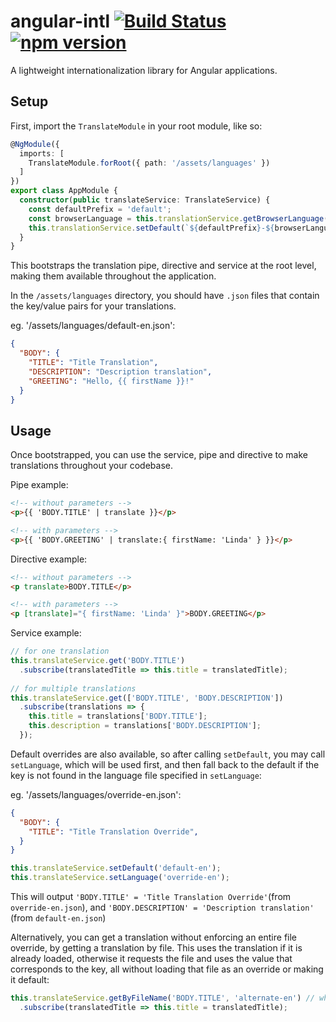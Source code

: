# angular-intl [![Build Status](https://img.shields.io/circleci/project/github/coreystanford/angular-intl/master.svg)](https://circleci.com/gh/coreystanford/angular-intl) [![npm version](https://img.shields.io/npm/v/angular-intl.svg)](https://www.npmjs.com/package/angular-intl)

A lightweight internationalization library for Angular applications.

## Setup

First, import the `TranslateModule` in your root module, like so:

```ts
@NgModule({
  imports: [
    TranslateModule.forRoot({ path: '/assets/languages' })
  ]
})
export class AppModule {
  constructor(public translateService: TranslateService) {
    const defaultPrefix = 'default';
    const browserLanguage = this.translationService.getBrowserLanguage();
    this.translationService.setDefault(`${defaultPrefix}-${browserLanguage}`); // eg. 'default-en'
  }
}
```

This bootstraps the translation pipe, directive and service at the root level, making them available throughout the application.

In the `/assets/languages` directory, you should have `.json` files that contain the key/value pairs for your translations.

eg. '/assets/languages/default-en.json':
```json
{
  "BODY": {
    "TITLE": "Title Translation",
    "DESCRIPTION": "Description translation",
    "GREETING": "Hello, {{ firstName }}!"
  }
}
```

## Usage

Once bootstrapped, you can use the service, pipe and directive to make translations throughout your codebase.

Pipe example:
```html
<!-- without parameters -->
<p>{{ 'BODY.TITLE' | translate }}</p>

<!-- with parameters -->
<p>{{ 'BODY.GREETING' | translate:{ firstName: 'Linda' } }}</p>
```

Directive example:
```html
<!-- without parameters -->
<p translate>BODY.TITLE</p>

<!-- with parameters -->
<p [translate]="{ firstName: 'Linda' }">BODY.GREETING</p>
```

Service example:
```ts
// for one translation
this.translateService.get('BODY.TITLE')
  .subscribe(translatedTitle => this.title = translatedTitle);
  
// for multiple translations
this.translateService.get(['BODY.TITLE', 'BODY.DESCRIPTION'])
  .subscribe(translations => {
    this.title = translations['BODY.TITLE'];
    this.description = translations['BODY.DESCRIPTION'];
  });
```

Default overrides are also available, so after calling `setDefault`, you may call `setLanguage`, which will be used first, and then fall back to the default if the key is not found in the language file specified in `setLanguage`:

eg. '/assets/languages/override-en.json':
```json
{
  "BODY": {
    "TITLE": "Title Translation Override",
  }
}
```

```ts
this.translateService.setDefault('default-en');
this.translateService.setLanguage('override-en');
```

This will output `'BODY.TITLE' = 'Title Translation Override'`(from `override-en.json`), and `'BODY.DESCRIPTION' = 'Description translation'` (from `default-en.json`)

Alternatively, you can get a translation without enforcing an entire file override, by getting a translation by file. This uses the translation if it is already loaded, otherwise it requests the file and uses the value that corresponds to the key, all without loading that file as an override or making it default:

```ts
this.translateService.getByFileName('BODY.TITLE', 'alternate-en') // where 'alternate-en' is yet another language file
  .subscribe(translatedTitle => this.title = translatedTitle);
```
